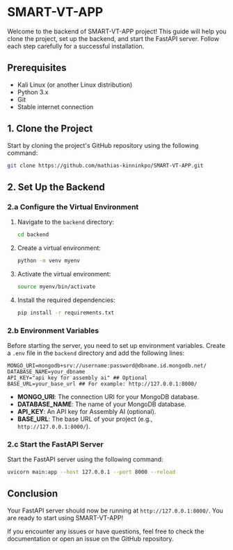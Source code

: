 # SMART-VT-APP

Welcome to the backend of SMART-VT-APP project! This guide will help you clone the project, set up the backend, and start the FastAPI server. Follow each step carefully for a successful installation.

## Prerequisites

- Kali Linux (or another Linux distribution)
- Python 3.x
- Git
- Stable internet connection

## 1. Clone the Project

Start by cloning the project's GitHub repository using the following command:
```bash
git clone https://github.com/mathias-kinninkpo/SMART-VT-APP.git
```

## 2. Set Up the Backend

### 2.a Configure the Virtual Environment

1. Navigate to the `backend` directory:
    ```bash
    cd backend
    ```
2. Create a virtual environment:
    ```bash
    python -m venv myenv
    ```
3. Activate the virtual environment:
    ```bash
    source myenv/bin/activate
    ```
4. Install the required dependencies:
    ```bash
    pip install -r requirements.txt
    ```

### 2.b Environment Variables

Before starting the server, you need to set up environment variables. Create a `.env` file in the `backend` directory and add the following lines:

```env
MONGO_URI=mongodb+srv://username:password@dbname.id.mongodb.net/
DATABASE_NAME=your_dbname
API_KEY="api key for assembly ai" ## Optional
BASE_URL=your_base_url ## For example: http://127.0.0.1:8000/
```

- **MONGO_URI**: The connection URI for your MongoDB database.
- **DATABASE_NAME**: The name of your MongoDB database.
- **API_KEY**: An API key for Assembly AI (optional).
- **BASE_URL**: The base URL of your project (e.g., `http://127.0.0.1:8000/`).

### 2.c Start the FastAPI Server

Start the FastAPI server using the following command:

```bash
uvicorn main:app --host 127.0.0.1 --port 8000 --reload
```

## Conclusion

Your FastAPI server should now be running at `http://127.0.0.1:8000/`. You are ready to start using SMART-VT-APP!

If you encounter any issues or have questions, feel free to check the documentation or open an issue on the GitHub repository.
